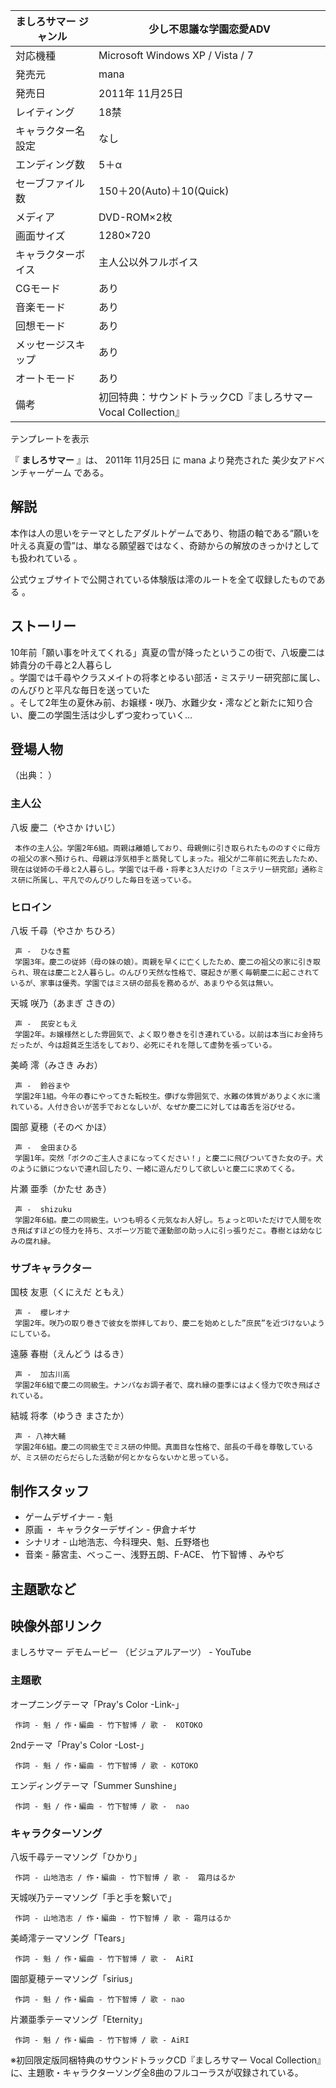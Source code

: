 ましろサマー  ジャンル  |  少し不思議な学園恋愛ADV   
---|---  
対応機種  |  Microsoft Windows XP  /  Vista  /  7   
発売元  |  mana   
発売日  |  2011年  11月25日   
レイティング  |  18禁   
キャラクター名設定  |  なし   
エンディング数  |  5＋α   
セーブファイル数  |  150＋20(Auto)＋10(Quick)   
メディア  |  DVD-ROM×2枚   
画面サイズ  |  1280×720   
キャラクターボイス  |  主人公以外フルボイス   
CGモード  |  あり   
音楽モード  |  あり   
回想モード  |  あり   
メッセージスキップ  |  あり   
オートモード  |  あり   
備考  |  初回特典：サウンドトラックCD『ましろサマー Vocal Collection』   
テンプレートを表示  
  
『 **ましろサマー** 』は、  2011年  11月25日  に  mana  より発売された  美少女アドベンチャーゲーム  である。

##  解説  

本作は人の思いをテーマとしたアダルトゲームであり、物語の軸である“願いを叶える真夏の雪”は、単なる願望器ではなく、奇跡からの解放のきっかけとしても扱われている
  。

公式ウェブサイトで公開されている体験版は澪のルートを全て収録したものである    。

##  ストーリー  

10年前「願い事を叶えてくれる」真夏の雪が降ったというこの街で、八坂慶二は姉貴分の千尋と2人暮らし  
。学園では千尋やクラスメイトの将孝とゆるい部活・ミステリー研究部に属し、のんびりと平凡な毎日を送っていた  
。そして2年生の夏休み前、お嬢様・咲乃、水難少女・澪などと新たに知り合い、慶二の学園生活は少しずつ変わっていく…  

##  登場人物  

（出典：    ）

###  主人公  

八坂 慶二（やさか けいじ）

     本作の主人公。学園2年6組。両親は離婚しており、母親側に引き取られたもののすぐに母方の祖父の家へ預けられ、母親は浮気相手と蒸発してしまった。祖父が二年前に死去したため、現在は従姉の千尋と2人暮らし。学園では千尋・将孝と3人だけの「ミステリー研究部」通称ミス研に所属し、平凡でのんびりした毎日を送っている。 

###  ヒロイン  

八坂 千尋（やさか ちひろ）

     声 -  ひなき藍 
     学園3年。慶二の従姉（母の妹の娘）。両親を早くに亡くしたため、慶二の祖父の家に引き取られ、現在は慶二と2人暮らし。のんびり天然な性格で、寝起きが悪く毎朝慶二に起こされているが、家事は優秀。学園ではミス研の部長を務めるが、あまりやる気は無い。 
天城 咲乃（あまぎ さきの）

     声 -  民安ともえ 
     学園2年。お嬢様然とした雰囲気で、よく取り巻きを引き連れている。以前は本当にお金持ちだったが、今は超貧乏生活をしており、必死にそれを隠して虚勢を張っている。 
美崎 澪（みさき みお）

     声 -  鈴谷まや 
     学園2年1組。今年の春にやってきた転校生。儚げな雰囲気で、水難の体質がありよく水に濡れている。人付き合いが苦手でおとなしいが、なぜか慶二に対しては毒舌を浴びせる。 
園部 夏穂（そのべ かほ）

     声 -  金田まひる 
     学園1年。突然「ボクのご主人さまになってください！」と慶二に飛びついてきた女の子。犬のように鎖につないで連れ回したり、一緒に遊んだりして欲しいと慶二に求めてくる。 
片瀬 亜季（かたせ あき）

     声 -  shizuku 
     学園2年6組。慶二の同級生。いつも明るく元気なお人好し。ちょっと叩いただけで人間を吹き飛ばすほどの怪力を持ち、スポーツ万能で運動部の助っ人に引っ張りだこ。春樹とは幼なじみの腐れ縁。 

###  サブキャラクター  

国枝 友恵（くにえだ ともえ）

     声 -  櫻レオナ 
     学園2年。咲乃の取り巻きで彼女を崇拝しており、慶二を始めとした”庶民”を近づけないようにしている。 
遠藤 春樹（えんどう はるき）

     声 -  加古川高 
     学園2年6組で慶二の同級生。ナンパなお調子者で、腐れ縁の亜季にはよく怪力で吹き飛ばされている。 
結城 将孝（ゆうき まさたか）

     声 - 八神大輔 
     学園2年6組。慶二の同級生でミス研の仲間。真面目な性格で、部長の千尋を尊敬しているが、ミス研のだらだらした活動が何とかならないかと思っている。 

##  制作スタッフ  

  * ゲームデザイナー -  魁 
  * 原画  ・  キャラクターデザイン  \- 伊倉ナギサ 
  * シナリオ  \- 山地浩志、今科理央、魁、丘野塔也 
  * 音楽  \- 藤宮圭、べっこー、浅野五朗、F-ACE、  竹下智博  、みやぢ 

##  主題歌など  

映像外部リンク  
---  
ましろサマー デモムービー  （ビジュアルアーツ） -  YouTube  
  
###  主題歌  

オープニングテーマ「Pray's Color -Link-」

     作詞 - 魁 / 作・編曲 - 竹下智博 / 歌 -  KOTOKO 
2ndテーマ「Pray's Color -Lost-」

     作詞 - 魁 / 作・編曲 - 竹下智博 / 歌 - KOTOKO 
エンディングテーマ「Summer Sunshine」

     作詞 - 魁 / 作・編曲 - 竹下智博 / 歌 -  nao 

###  キャラクターソング  

八坂千尋テーマソング「ひかり」

     作詞 - 山地浩志 / 作・編曲 - 竹下智博 / 歌 -  霜月はるか 
天城咲乃テーマソング「手と手を繋いで」

     作詞 - 山地浩志 / 作・編曲 - 竹下智博 / 歌 - 霜月はるか 
美崎澪テーマソング「Tears」

     作詞 - 魁 / 作・編曲 - 竹下智博 / 歌 -  AiRI 
園部夏穂テーマソング「sirius」

     作詞 - 魁 / 作・編曲 - 竹下智博 / 歌 - nao 
片瀬亜季テーマソング「Eternity」

     作詞 - 魁 / 作・編曲 - 竹下智博 / 歌 - AiRI 

※初回限定版同梱特典のサウンドトラックCD『ましろサマー Vocal
Collection』に、主題歌・キャラクターソング全8曲のフルコーラスが収録されている。

